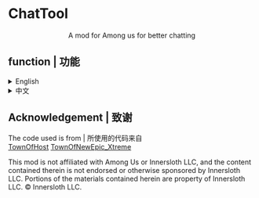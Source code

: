 # ChatTool
<p align="center" dir="auto">
A mod for Among us for better chatting
</p>
<h2> function | 功能</h2>
<details>
        <summary>English</summary>
  <h3>key</h3>
  <p>It allows players to use<br>
  Ctrl + C --- Copy<br>
  Ctrl + V --- Paste<br>
  Ctrl + X --- Cut</p>
  <h3>Other</h3>
  <p>① Click "↑" or "↓" to get the historical message<br>
  ② The number of letters that can be entered becomes 10000 (due to Among Us' Anti cheat, messages that exceed 100 characters cannot be sent where Among Us are not allowed.)</p>
</details>
<details>
        <summary>中文</summary>
  <h3>快捷键</h3>
  <p>允许玩家使用<br>
  Ctrl + C --- 复制<br>
  Ctrl + V --- 粘贴<br>
  Ctrl + X --- 剪切</p>
  <h3>其它</h3>
  <p>① 使用 "↑" 或者 "↓" 以获取历史消息<br>
  ② 可输入的字数达到10000（但不能在树懒反作弊"罩着"的地方发送超过100个，否则直接给你踢了:) ）</p>
</details>

<h2>Acknowledgement | 致谢</h2>
<p>The code used is from | 所使用的代码来自<br>
 <a href="https://github.com/tukasa0001/TownOfHost">TownOfHost</a>
 <a href="https://github.com/XtremeWave/TownOfNewEpic_Xtreme">TownOfNewEpic_Xtreme</a>
</p>



<p>This mod is not affiliated with Among Us or Innersloth LLC, and the content contained therein is not endorsed or otherwise sponsored by Innersloth LLC. Portions of the materials contained herein are property of Innersloth LLC. © Innersloth LLC.</p>
